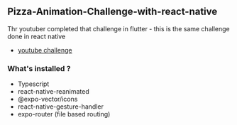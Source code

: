 ## Pizza-Animation-Challenge-with-react-native

Thr youtuber completed that challenge in flutter - this is the same challenge done in react native

- [youtube challenge](https://www.youtube.com/watch?v=sY5VclVPUYg)

### What's installed ?

- Typescript
- react-native-reanimated
- @expo-vector/icons
- react-native-gesture-handler
- expo-router (file based routing)
